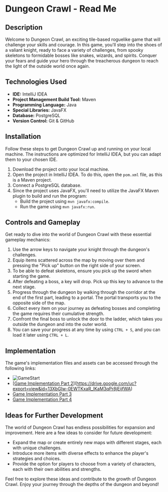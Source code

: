 # Dungeon Crawl - Read Me

## Description

Welcome to Dungeon Crawl, an exciting tile-based roguelike game that will challenge your skills and courage. In this game, you'll step into the shoes of a valiant knight, ready to face a variety of challenges, from spooky skeletons to formidable bosses like snakes, wizards, and spirits. Conquer your fears and guide your hero through the treacherous dungeon to reach the light of the outside world once again.

## Technologies Used

- **IDE:** IntelliJ IDEA
- **Project Management Build Tool:** Maven
- **Programming Language:** Java
- **Special Libraries:** JavaFX
- **Database:** PostgreSQL
- **Version Control:** Git & GitHub

## Installation

Follow these steps to get Dungeon Crawl up and running on your local machine. The instructions are optimized for IntelliJ IDEA, but you can adapt them to your chosen IDE.

1. Download the project onto your local machine.
2. Open the project in IntelliJ IDEA. To do this, open the `pom.xml` file, as this is a Maven project.
3. Connect a PostgreSQL database.
4. Since the project uses JavaFX, you'll need to utilize the JavaFX Maven plugin to build and run the program:
   - Build the project using `mvn javafx:compile`.
   - Run the game using `mvn javafx:run`.

## Controls and Gameplay

Get ready to dive into the world of Dungeon Crawl with these essential gameplay mechanics:

1. Use the arrow keys to navigate your knight through the dungeon's challenges.
2. Equip items scattered across the map by moving over them and pressing the "Pick up" button on the right side of your screen.
3. To be able to defeat skeletons, ensure you pick up the sword when starting the game.
4. After defeating a boss, a key will drop. Pick up this key to advance to the next stage.
5. Progress through the dungeon by walking through the corridor at the end of the first part, leading to a portal. The portal transports you to the opposite side of the map.
6. Collect every item on your journey as defeating bosses and completing the game requires their cumulative strength.
7. Confront the final boss to unlock the door to the ladder, which takes you outside the dungeon and into the outer world.
8. You can save your progress at any time by using `CTRL + S`, and you can load it later using `CTRL + L`.

## Implementation

The game's implementation files and assets can be accessed through the following links:

- ![GameStart](https://github.com/mariodoescode/Codecool-Shop/assets/106011177/356a611d-fdfe-4410-a2b3-2bd83794e4b4)
- [[Game Implementation Part 2](https://drive.google.com/file/d/1Lmk-KzuS-LJnPXI6-ckOFPaliHWeWt6q/view?usp=drive_link)](https://drive.google.com/uc?export=view&id=13XbGIw-0EWTKxaR_lKaM3qPr8jEijfWA)
- [Game Implementation Part 3](https://drive.google.com/file/d/1cWf7WMxWzSF7nYbsCFhZgrrcYOcCXVKf/view?usp=drive_link)
- [Game Implementation Part 4](https://drive.google.com/file/d/1wGH_GIq-nMsDx2x0nSMRLMt2upf2rcT4/view?usp=drive_link)

## Ideas for Further Development

The world of Dungeon Crawl has endless possibilities for expansion and improvement. Here are a few ideas to consider for future development:

- Expand the map or create entirely new maps with different stages, each with unique challenges.
- Introduce more items with diverse effects to enhance the player's strategies and choices.
- Provide the option for players to choose from a variety of characters, each with their own abilities and strengths.

Feel free to explore these ideas and contribute to the growth of Dungeon Crawl. Enjoy your journey through the depths of the dungeon and beyond!
